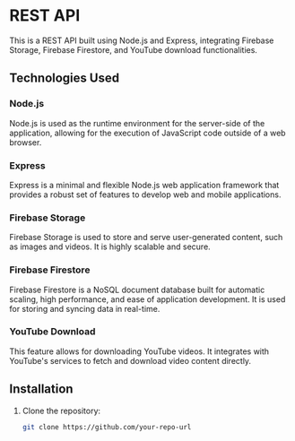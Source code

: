 # REST API

This is a REST API built using Node.js and Express, integrating Firebase Storage, Firebase Firestore, and YouTube download functionalities.

## Technologies Used

### Node.js
Node.js is used as the runtime environment for the server-side of the application, allowing for the execution of JavaScript code outside of a web browser.

### Express
Express is a minimal and flexible Node.js web application framework that provides a robust set of features to develop web and mobile applications.

### Firebase Storage
Firebase Storage is used to store and serve user-generated content, such as images and videos. It is highly scalable and secure.

### Firebase Firestore
Firebase Firestore is a NoSQL document database built for automatic scaling, high performance, and ease of application development. It is used for storing and syncing data in real-time.

### YouTube Download
This feature allows for downloading YouTube videos. It integrates with YouTube's services to fetch and download video content directly.

## Installation

1. Clone the repository:
   ```sh
   git clone https://github.com/your-repo-url
